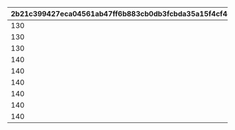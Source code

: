 |2b21c399427eca04561ab47ff6b883cb0db3fcbda35a15f4cf4d8c8023685608|c9017d5429bae1c97f3372f154798796d1326ac23bc94bedabf1a90082c9c770|68c1be43f9c709bbb08f663230926c856a58a6f1b8743807038150ccbf594936|4ac82bd400d63fcb9917c4a1519dde36ee3b163e1abfd3414293da8da960a517|b0231d2501dc02e301bc7b7f1164de5bc7937047c70f3fc24b23ac2c5db0d228|bbaca040a5a96d1a2b5c272567e3b5635a84fe5520c372381524b6a348cec87b|e86b0624e9efd1854da90f51f83b5dcea90a9304daec3efda65f184b8062959e|0ada33fe019ae14fb3a0ba20a1f458d4b050ff0c39166036f5589543034426ab|d99902eaeef0e2317aea6758442e0d3ddfac646a9648eb01d0bed9e5e2016ebb|41a34d273bbecbb074af81237c2e1ccbe7e19e55a97a8b5d13725dc0127a5ecb|
| --- | --- | --- | --- | --- | --- | --- | --- | --- | --- |
|130|7500|8000|7000|2.4|4|1|115|1|1.2|
|130|7500|8000|7000|2.4|4|1|115|2|1.2|
|130|7500|8000|7000|2.4|4|1|115|3|1.2|
|140|7500|8000|7000|2.4|4|2|155|1|1.2|
|140|7500|8000|7000|2.4|4|2|155|2|1.2|
|140|7500|8000|7000|2.4|4|2|155|3|1.2|
|140|7500|8000|7000|2.4|4|3|110|1|1.2|
|140|7500|8000|7000|2.4|4|3|110|2|1.2|
|140|7500|8000|7000|2.4|4|3|110|3|1.2|